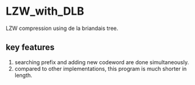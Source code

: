 # LZW_with_DLB
LZW compression using de la briandais tree. 

## key features
1. searching prefix and adding new codeword are done simultaneously.
2. compared to other implementations, this program is much shorter in length.   
